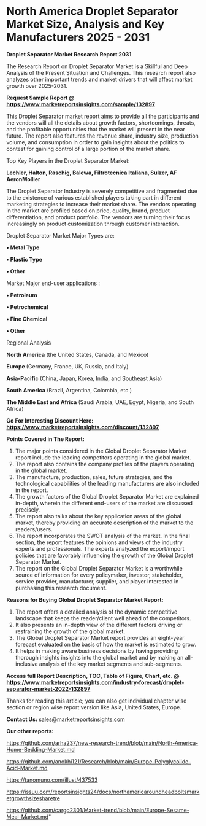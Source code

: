 # North America Droplet Separator Market Size, Analysis and Key Manufacturers 2025 - 2031

<strong>Droplet Separator Market Research Report 2031</strong>

The Research Report on Droplet Separator Market is a Skillful and Deep Analysis of the Present Situation and Challenges. This research report also analyzes other important trends and market drivers that will affect market growth over 2025-2031.

<strong>Request Sample Report @ <a href=https://www.marketreportsinsights.com/sample/132897>https://www.marketreportsinsights.com/sample/132897</a></strong>

This Droplet Separator market report aims to provide all the participants and the vendors will all the details about growth factors, shortcomings, threats, and the profitable opportunities that the market will present in the near future. The report also features the revenue share, industry size, production volume, and consumption in order to gain insights about the politics to contest for gaining control of a large portion of the market share.

Top Key Players in the Droplet Separator Market:

<strong>Lechler, Halton, Raschig, Balewa, Filtrotecnica Italiana, Sulzer, AF AeronMollier</strong>

The Droplet Separator Industry is severely competitive and fragmented due to the existence of various established players taking part in different marketing strategies to increase their market share. The vendors operating in the market are profiled based on price, quality, brand, product differentiation, and product portfolio. The vendors are turning their focus increasingly on product customization through customer interaction.

Droplet Separator Market Major Types are:

<strong>• Metal Type

• Plastic Type

• Other</strong>

Market Major end-user applications :

<strong>• Petroleum

• Petrochemical

• Fine Chemical

• Other</strong>

Regional Analysis

</u><strong><b>North America</b></strong> (the United States, Canada, and Mexico)

<strong><b>Europe </b></strong>(Germany, France, UK, Russia, and Italy)

<strong><b>Asia-Pacific</b></strong> (China, Japan, Korea, India, and Southeast Asia)

<strong><b>South America</b></strong> (Brazil, Argentina, Colombia, etc.)

<strong><b>The Middle East and Africa</b></strong> (Saudi Arabia, UAE, Egypt, Nigeria, and South Africa)

<strong>Go For Interesting Discount Here: <a href=https://www.marketreportsinsights.com/discount/132897>https://www.marketreportsinsights.com/discount/132897</a></strong>

<strong>Points Covered in The Report:</strong>
<ol>
  <li>The major points considered in the Global Droplet Separator Market report include the leading competitors operating in the global market.</li>
  <li>The report also contains the company profiles of the players operating in the global market.</li>
  <li>The manufacture, production, sales, future strategies, and the technological capabilities of the leading manufacturers are also included in the report.</li>
  <li>The growth factors of the Global Droplet Separator Market are explained in-depth, wherein the different end-users of the market are discussed precisely.</li>
  <li>The report also talks about the key application areas of the global market, thereby providing an accurate description of the market to the readers/users.</li>
  <li>The report incorporates the SWOT analysis of the market. In the final section, the report features the opinions and views of the industry experts and professionals. The experts analyzed the export/import policies that are favorably influencing the growth of the Global Droplet Separator Market.</li>
  <li>The report on the Global Droplet Separator Market is a worthwhile source of information for every policymaker, investor, stakeholder, service provider, manufacturer, supplier, and player interested in purchasing this research document.</li>
</ol>
<strong>Reasons for Buying Global Droplet Separator Market Report:</strong>

<ol>
  <li>The report offers a detailed analysis of the dynamic competitive landscape that keeps the reader/client well ahead of the competitors.</li>
  <li>It also presents an in-depth view of the different factors driving or restraining the growth of the global market.</li>
  <li>The Global Droplet Separator Market report provides an eight-year forecast evaluated on the basis of how the market is estimated to grow.</li>
  <li>It helps in making aware business decisions by having providing thorough insights insights into the global market and by making an all-inclusive analysis of the key market segments and sub-segments.</li>
</ol>
<strong>Access full Report Description, TOC, Table of Figure, Chart, etc. @ <a href=https://www.marketreportsinsights.com/industry-forecast/droplet-separator-market-2022-132897>https://www.marketreportsinsights.com/industry-forecast/droplet-separator-market-2022-132897</a></strong>


Thanks for reading this article; you can also get individual chapter wise section or region wise report version like Asia, United States, Europe.

<strong>Contact Us:</strong>
sales@marketreportsinsights.com

<strong>Our other reports:</strong>

<a href=https://github.com/arha237/new-research-trend/blob/main/North-America-Home-Bedding-Market.md>https://github.com/arha237/new-research-trend/blob/main/North-America-Home-Bedding-Market.md</a>

<a href=https://github.com/anokhi121/Research/blob/main/Europe-Polyglycolide-Acid-Market.md>https://github.com/anokhi121/Research/blob/main/Europe-Polyglycolide-Acid-Market.md</a>

<a href=https://tanomuno.com/illust/437533>https://tanomuno.com/illust/437533</a>

<a href=https://issuu.com/reportsinsights24/docs/northamericaroundheadboltsmarketgrowthsizesharetre>https://issuu.com/reportsinsights24/docs/northamericaroundheadboltsmarketgrowthsizesharetre</a>

<a href=https://github.com/cargo2301/Market-trend/blob/main/Europe-Sesame-Meal-Market.md>https://github.com/cargo2301/Market-trend/blob/main/Europe-Sesame-Meal-Market.md</a>"
